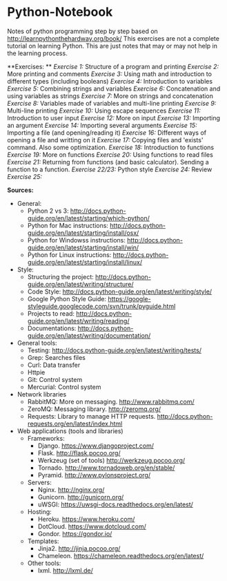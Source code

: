 Python-Notebook
===============
Notes of python programming step by step based on http://learnpythonthehardway.org/book/
This exercises are not a complete tutorial on learning Python. This are just notes that may or may not help in the learning process.

**Exercises: **
*Exercise 1:* Structure of a program and printing
*Exercise 2:* More printing and comments
*Exercise 3:* Using math and introduction to different types (including booleans)
*Exercise 4:* Introduction to variables
*Exercise 5:* Combining strings and variables
*Exercise 6:* Concatenation and using variables as strings
*Exercise 7:* More on strings and concatenation
*Exercise 8:* Variables made of variables and multi-line printing
*Exercise 9:* Multi-line printing
*Exercise 10:* Using escape sequences
*Exercise 11:* Introduction to user input
*Exercise 12:* More on input
*Exercise 13:* Importing an argument
*Exercise 14:* Importing several arguments
*Exercise 15:* Importing a file (and opening/reading it)
*Exercise 16:* Different ways of opening a file and writting on it
*Exercise 17:* Copying files and 'exists' command. Also some optimization.
*Exercise 18:* Introduction to functions
*Exercise 19:* More on functions
*Exercise 20:* Using functions to read files
*Exercise 21:* Returning from functions (and basic calculator). Sending a function to a function.
*Exercise 22/23:* Python style 
*Exercise 24:* Review
*Exercise 25:* 

**Sources:**
  * General:
      - Python 2 vs 3: http://docs.python-guide.org/en/latest/starting/which-python/
      - Python for Mac instructions:  http://docs.python-guide.org/en/latest/starting/install/osx/
      - Python for Windowss instructions: http://docs.python-guide.org/en/latest/starting/install/win/
      - Python for Linux instructions:  http://docs.python-guide.org/en/latest/starting/install/linux/
  * Style:
      - Structuring the project: http://docs.python-guide.org/en/latest/writing/structure/
      - Code Style: http://docs.python-guide.org/en/latest/writing/style/
      - Google Python Style Guide: https://google-styleguide.googlecode.com/svn/trunk/pyguide.html
      - Projects to read: http://docs.python-guide.org/en/latest/writing/reading/
      - Documentations: http://docs.python-guide.org/en/latest/writing/documentation/
  * General tools:
      - Testing: http://docs.python-guide.org/en/latest/writing/tests/
      - Grep: Searches files
      - Curl: Data transfer
      - Httpie
      - Git: Control system
      - Mercurial: Control system
  * Network libraries
      - RabbitMQ: More on messaging. http://www.rabbitmq.com/
      - ZeroMQ: Messaging library. http://zeromq.org/
      - Requests: Library to manage HTTP requests. http://docs.python-requests.org/en/latest/index.html
  * Web applications (tools and libraries)
      - Frameworks:
        - Django. https://www.djangoproject.com/
        - Flask. http://flask.pocoo.org/
        - Werkzeug (set of tools) http://werkzeug.pocoo.org/
        - Tornado. http://www.tornadoweb.org/en/stable/
        - Pyramid. http://www.pylonsproject.org/
      - Servers:
        - Nginx. http://nginx.org/
        - Gunicorn. http://gunicorn.org/
        - uWSGI: https://uwsgi-docs.readthedocs.org/en/latest/
      - Hosting:
        - Heroku. https://www.heroku.com/
        - DotCloud. https://www.dotcloud.com/
        - Gondor. https://gondor.io/
      - Templates:
        - Jinja2. http://jinja.pocoo.org/
        - Chameleon. https://chameleon.readthedocs.org/en/latest/
      - Other tools:
        - lxml. http://lxml.de/
 





























  











      
